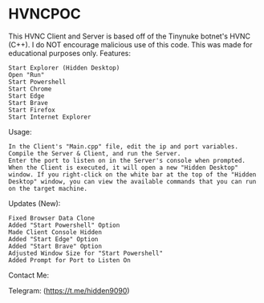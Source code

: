 # HVNCPOC
This HVNC Client and Server is based off of the Tinynuke botnet's HVNC (C++).  I do NOT encourage malicious use of this code. This was made for educational purposes only.
Features:

    Start Explorer (Hidden Desktop)
    Open "Run"
    Start Powershell
    Start Chrome
    Start Edge
    Start Brave
    Start Firefox
    Start Internet Explorer

Usage:

    In the Client's "Main.cpp" file, edit the ip and port variables.
    Compile the Server & Client, and run the Server.
    Enter the port to listen on in the Server's console when prompted.
    When the Client is executed, it will open a new "Hidden Desktop" window. If you right-click on the white bar at the top of the "Hidden Desktop" window, you can view the available commands that you can run on the target machine.

Updates (New):

    Fixed Browser Data Clone
    Added "Start Powershell" Option
    Made Client Console Hidden
    Added "Start Edge" Option
    Added "Start Brave" Option
    Adjusted Window Size for "Start Powershell"
    Added Prompt for Port to Listen On


Contact Me:


Telegram: (https://t.me/hidden9090)
